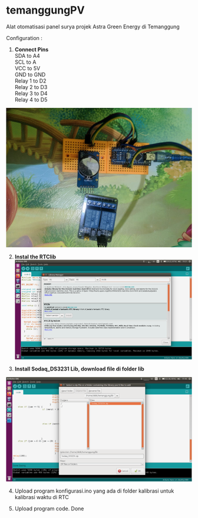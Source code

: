 # temanggungPV
Alat otomatisasi panel surya projek Astra Green Energy di Temanggung

Configuration :

1. **Connect Pins** \
            SDA to A4\
            SCL to A\
            VCC to 5V\
            GND to GND\
            Relay 1 to D2\
            Relay 2 to D3\
            Relay 3 to D4\
            Relay 4 to D5

![Gambar alat](pics/alat.jpeg) 	


2. **Instal the RTClib**
![install lib](pics/rtclib.png)

3. **Install Sodaq_DS3231 Lib, download file di folder lib**

![sodaq](pics/sodaq.png)

4. Upload program konfigurasi.ino yang ada di folder kalibrasi untuk kalibrasi waktu di RTC
   
5. Upload program code. Done
